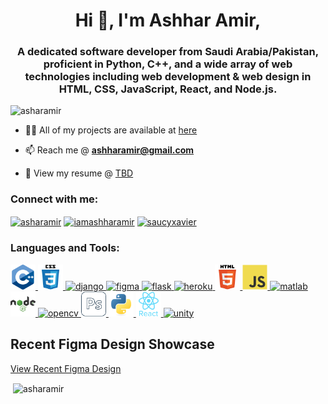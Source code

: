 <h1 align="center">Hi 👋, I'm Ashhar Amir,</h1>
<h3 align="center">A dedicated software developer from Saudi Arabia/Pakistan, proficient in Python, C++, and a wide array of web technologies including web development & web design in HTML, CSS, JavaScript, React, and Node.js.</h3>

<p align="left"> <img src="https://komarev.com/ghpvc/?username=asharamir&label=Profile%20views&color=0e75b6&style=flat" alt="asharamir" /> </p>

- 👨‍💻 All of my projects are available at [here]([here](https://github.com/AsharAmir/AsharAmir/blob/main/Ashhar%20Amir%20-%20Resume.pdf))

- 📫 Reach me @ **ashharamir@gmail.com**

- 📄 View my resume @ [TBD](TBD)

<h3 align="left">Connect with me:</h3>
<p align="left">
<a href="https://linkedin.com/in/asharamir" target="blank"><img align="center" src="https://raw.githubusercontent.com/rahuldkjain/github-profile-readme-generator/master/src/images/icons/Social/linked-in-alt.svg" alt="asharamir" height="30" width="40" /></a>
<a href="https://instagram.com/iamashharamir" target="blank"><img align="center" src="https://raw.githubusercontent.com/rahuldkjain/github-profile-readme-generator/master/src/images/icons/Social/instagram.svg" alt="iamashharamir" height="30" width="40" /></a>
<a href="https://discord.gg/saucyxavier" target="blank"><img align="center" src="https://raw.githubusercontent.com/rahuldkjain/github-profile-readme-generator/master/src/images/icons/Social/discord.svg" alt="saucyxavier" height="30" width="40" /></a>
</p>

<h3 align="left">Languages and Tools:</h3>
<p align="left"> <a href="https://www.w3schools.com/cpp/" target="_blank" rel="noreferrer"> <img src="https://raw.githubusercontent.com/devicons/devicon/master/icons/cplusplus/cplusplus-original.svg" alt="cplusplus" width="40" height="40"/> </a> <a href="https://www.w3schools.com/css/" target="_blank" rel="noreferrer"> <img src="https://raw.githubusercontent.com/devicons/devicon/master/icons/css3/css3-original-wordmark.svg" alt="css3" width="40" height="40"/> </a> <a href="https://www.djangoproject.com/" target="_blank" rel="noreferrer"> <img src="https://cdn.worldvectorlogo.com/logos/django.svg" alt="django" width="40" height="40"/> </a> <a href="https://www.figma.com/" target="https://www.figma.com/file/gzRBNrasAYNVpLTFjGPKVB/HCI-D3-METRO-APP?type=design&node-id=0%3A1&mode=design&t=Lb92QRWU4yutwL8U-1" rel="noreferrer"> <img src="https://www.vectorlogo.zone/logos/figma/figma-icon.svg" alt="figma" width="40" height="40"/> </a> <a href="https://flask.palletsprojects.com/" target="_blank" rel="noreferrer"> <img src="https://www.vectorlogo.zone/logos/pocoo_flask/pocoo_flask-icon.svg" alt="flask" width="40" height="40"/> </a> <a href="https://heroku.com" target="_blank" rel="noreferrer"> <img src="https://www.vectorlogo.zone/logos/heroku/heroku-icon.svg" alt="heroku" width="40" height="40"/> </a> <a href="https://www.w3.org/html/" target="_blank" rel="noreferrer"> <img src="https://raw.githubusercontent.com/devicons/devicon/master/icons/html5/html5-original-wordmark.svg" alt="html5" width="40" height="40"/> </a> <a href="https://developer.mozilla.org/en-US/docs/Web/JavaScript" target="_blank" rel="noreferrer"> <img src="https://raw.githubusercontent.com/devicons/devicon/master/icons/javascript/javascript-original.svg" alt="javascript" width="40" height="40"/> </a> <a href="https://www.mathworks.com/" target="_blank" rel="noreferrer"> <img src="https://upload.wikimedia.org/wikipedia/commons/2/21/Matlab_Logo.png" alt="matlab" width="40" height="40"/> </a> <a href="https://nodejs.org" target="_blank" rel="noreferrer"> <img src="https://raw.githubusercontent.com/devicons/devicon/master/icons/nodejs/nodejs-original-wordmark.svg" alt="nodejs" width="40" height="40"/> </a> <a href="https://opencv.org/" target="_blank" rel="noreferrer"> <img src="https://www.vectorlogo.zone/logos/opencv/opencv-icon.svg" alt="opencv" width="40" height="40"/> </a> <a href="https://www.photoshop.com/en" target="_blank" rel="noreferrer"> <img src="https://raw.githubusercontent.com/devicons/devicon/master/icons/photoshop/photoshop-line.svg" alt="photoshop" width="40" height="40"/> </a> <a href="https://www.python.org" target="_blank" rel="noreferrer"> <img src="https://raw.githubusercontent.com/devicons/devicon/master/icons/python/python-original.svg" alt="python" width="40" height="40"/> </a> <a href="https://reactjs.org/" target="_blank" rel="noreferrer"> <img src="https://raw.githubusercontent.com/devicons/devicon/master/icons/react/react-original-wordmark.svg" alt="react" width="40" height="40"/> </a> <a href="https://unity.com/" target="_blank" rel="noreferrer"> <img src="https://www.vectorlogo.zone/logos/unity3d/unity3d-icon.svg" alt="unity" width="40" height="40"/> </a> </p>


## Recent Figma Design Showcase
[View Recent Figma Design](https://www.figma.com/file/gzRBNrasAYNVpLTFjGPKVB/HCI-D3-METRO-APP?type=design&node-id=0%3A1&mode=design&t=Lb92QRWU4yutwL8U-1)



<p>&nbsp;<img align="center" src="https://github-readme-stats.vercel.app/api?username=asharamir&show_icons=true&locale=en" alt="asharamir" /></p>
